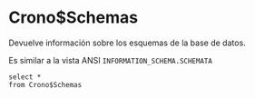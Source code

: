 ﻿---
SidebarGroup: "Metadatos base de datos"
---

# Crono$Schemas

Devuelve información sobre los esquemas de la base de datos. 


Es similar a la vista ANSI `INFORMATION_SCHEMA.SCHEMATA`


```
select *
from Crono$Schemas
```
